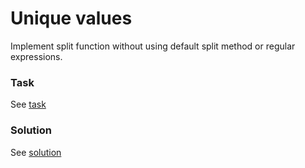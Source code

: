 # Unique values

Implement split function without using default split method or regular expressions.

### Task

See [task](./task.py)

### Solution

See [solution](./solution.py)
